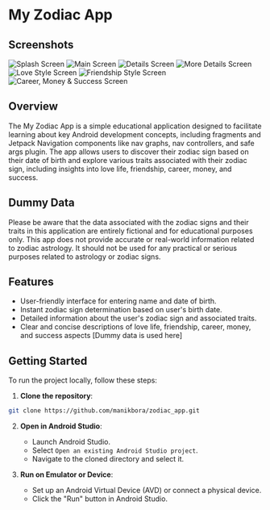 # My Zodiac App

## Screenshots
![Splash Screen](https://github.com/manikbora/zodiac_app/blob/22c2eb73c84df29e1ab63f6b58313c2cce9b2b5c/Splash%20Screen.png)
![Main Screen](https://github.com/manikbora/zodiac_app/blob/22c2eb73c84df29e1ab63f6b58313c2cce9b2b5c/Main%20Screen.png)
![Details Screen](https://github.com/manikbora/zodiac_app/blob/22c2eb73c84df29e1ab63f6b58313c2cce9b2b5c/Details%20Screen.png)
![More Details Screen](https://github.com/manikbora/zodiac_app/blob/22c2eb73c84df29e1ab63f6b58313c2cce9b2b5c/More%20Details%20Screen.png)
![Love Style Screen](https://github.com/manikbora/zodiac_app/blob/22c2eb73c84df29e1ab63f6b58313c2cce9b2b5c/Love%20Style.png)
![Friendship Style Screen](https://github.com/manikbora/zodiac_app/blob/22c2eb73c84df29e1ab63f6b58313c2cce9b2b5c/Friendship%20Style.png)
![Career, Money & Success Screen](https://github.com/manikbora/zodiac_app/blob/22c2eb73c84df29e1ab63f6b58313c2cce9b2b5c/Career.png)


## Overview

The My Zodiac App is a simple educational application designed to facilitate learning about key Android development concepts, including fragments and Jetpack Navigation components like nav graphs, nav controllers, and safe args plugin. The app allows users to discover their zodiac sign based on their date of birth and explore various traits associated with their zodiac sign, including insights into love life, friendship, career, money, and success.

## Dummy Data

Please be aware that the data associated with the zodiac signs and their traits in this application are entirely fictional and for educational purposes only. This app does not provide accurate or real-world information related to zodiac astrology. It should not be used for any practical or serious purposes related to astrology or zodiac signs.

## Features

- User-friendly interface for entering name and date of birth.
- Instant zodiac sign determination based on user's birth date.
- Detailed information about the user's zodiac sign and associated traits.
- Clear and concise descriptions of love life, friendship, career, money, and success aspects [Dummy data is used here]


## Getting Started

To run the project locally, follow these steps:

1. **Clone the repository**:

```bash
git clone https://github.com/manikbora/zodiac_app.git
```

2. **Open in Android Studio**:

   - Launch Android Studio.
   - Select `Open an existing Android Studio project`.
   - Navigate to the cloned directory and select it.

3. **Run on Emulator or Device**:

   - Set up an Android Virtual Device (AVD) or connect a physical device.
   - Click the "Run" button in Android Studio.

